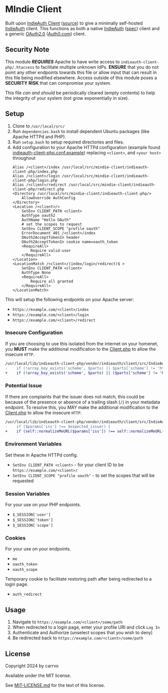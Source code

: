 # MIndie Client

Built upon [IndieAuth Client](indieauth-client-php/README.md) ([source](https://github.com/indieweb/indieauth-client-php)) to give a minimally self-hosted [IndieAuth](https://indieweb.org/IndieAuth) client. This functions as both a native [IndieAuth](https://indieauth.net/) ([spec](https://indieauth.spec.indieweb.org/)) client and a generic [OAuth2.0](https://www.oauth.com/) ([Auth0.com](https://auth0.com/docs)) client.

## Security Note

This module ***REQUIRES*** Apache to have write access to `indieauth-client-php/.htaccess`
to facilitate multiple unknown IdPs. **ENSURE** that you do not point any other endpoints
towards this file or allow input that can result in this file being modified elsewhere.
Access outside of this module poses a **SECURITY RISK** that can compromise your system.

This file *can and should* be periodically cleared (empty contents) to help the
integrity of your system (not grow exponentially in size).

## Setup

1. Clone to `/usr/local/src/`
1. Run `dependencies.bash` to install dependent Ubuntu packages (like Apache HTTPd and PHP).
1. Run `setup.bash` to setup required directories and files.
1. Add configuration to your Apache HTTPd configuration (example found [indieauth-client-php.conf.example](indieauth-client-php.conf.example)) replacing `<client>`, and `<your host>` throughout
    ```
    Alias /<client>/index /usr/local/src/mindie-client/indieauth-client-php/index.php
    Alias /<client>/login /usr/local/src/mindie-client/indieauth-client-php/login.php
    Alias /<client>/redirect /usr/local/src/mindie-client/indieauth-client-php/redirect.php
    <Directory /usr/local/src/mindie-client/indieauth-client-php/>
	    AllowOverride AuthConfig
    </Directory>
    <Location /<client>/>
	    SetEnv CLIENT_PATH <client>
	    AuthType oauth2
	    AuthName "Hello OAuth"
	    # set the scopes to request
	    SetEnv CLIENT_SCOPE "profile oauth"
	    ErrorDocument 401 /<client>/index
	    OAuth2AcceptTokenIn header
	    OAuth2AcceptTokenIn cookie name=oauth_token
	    <RequireAll>
		    Require valid-user
	    </RequireAll>
    </Location>
    <LocationMatch /<client>/(index/login/redirect)$ >
	    SetEnv CLIENT_PATH <client>
	    AuthType None
	    <RequireAll>
		    Require all granted
	    </RequireAll>
    </LocationMatch>
    ```

This will setup the following endpoints on your Apache server:
- `https://example.com/<client>/index`
- `https://example.com/<client>/login`
- `https://example.com/<client>/redirect`

### Insecure Configuration

If you are choosing to use this isolated from the internet on your homenet, you **MUST** make the additional modification to the [Client.php](https://github.com/indieweb/indieauth-client-php/blob/main/src/IndieAuth/Client.php#L229) to allow the insecure `HTTP`.

```diff
/usr/local/lib/indieauth-client-php/vendor/indieauth/client/src/IndieAuth/Client.php:229
-    if (!array_key_exists('scheme', $parts) || $parts['scheme'] != 'https') {
+    if (!array_key_exists('scheme', $parts) || ($parts['scheme'] != 'https' && $parts['scheme'] != 'http')) {
```

### Potential Issue

If there are complaints that the issuer does not match, this could be because of the presence or absence of a trailing slash (`/`) in your metadata endpoint. To resolve this, you *MAY* make the additional modification to the [Client.php](https://github.com/indieweb/indieauth-client-php/blob/main/src/IndieAuth/Client.php#L534) to allow the insecure `HTTP`.

```diff
/usr/local/lib/indieauth-client-php/vendor/indieauth/client/src/IndieAuth/Client.php:534
-    if ($params['iss'] !== $expected_issuer) {
+    if (self::normalizeMeURL($params['iss']) !== self::normalizeMeURL($expected_issuer)) {
```

### Environment Variables

Set these in Apache HTTPd config.

- `SetEnv CLIENT_PATH <client>` - for your client ID to be `https://example.com/<client>/`
- `SetEnv CLIENT_SCOPE "profile oauth"` - to set the scopes that will be requested

### Session Variables

For your use on your PHP endpoints.

- `$_SESSION['user']`
- `$_SESSION['token']`
- `$_SESSION['scope']`

### Cookies

For your use on your endpoints.

- `me`
- `oauth_token`
- `oauth_scope`

Temporary cookie to facilitate restoring path after being redirected to a login page.

- `auth_redirect`

## Usage

1. Navigate to `https://example.com/<client>/some/path`
1. When redirected to a login page, enter your profile URI and click `Log In`
1. Authenticate and Authorize (unselect scopes that you wish to deny)
1. Be redirected back to `https://example.com/<client>/some/path`

## License

Copyright 2024 by carrvo

Available under the MIT license.

See [MIT-LICENSE.md](MIT-LICENSE.md) for the text of this license.

